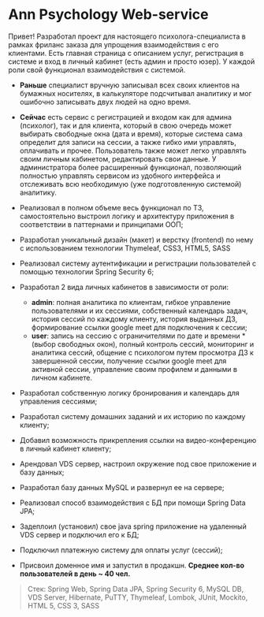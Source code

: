 

# Ann Psychology Web-service

Привет! Разработал проект для настоящего психолога-специалиста в рамках фриланс заказа для упрощения взаимодействия с его клиентами. Есть главная страница с описанием услуг, регистрация в системе и вход в личный кабинет (есть админ и просто юзер). У каждой роли свой функционал взаимодействия с системой.
- **Раньше** специалист вручную записывал всех своих клиентов на бумажных носителях, в калькуляторе подсчитывал аналитику и мог ошибочно записывать двух людей на одно время.
- **Сейчас** есть сервис с регистрацией и входом как для админа (психолог), так и для клиента, который в свою очередь может выбирать свободные окна (дата и время), которые система сама определит для записи на сессии, а также гибко ими управлять, оплачивать и прочее. Пользователь также может легко управлять своим личным кабинетом, редактировать свои данные. У администратора более расширенный функционал, позволяющий полностью управлять сервисом из удобного интерфейса и отслеживать всю необходимую (уже подготовленную системой) аналитику.

-   Реализовал в полном объеме весь функционал по ТЗ, самостоятельно выстроил логику и архитектуру приложения в соответствии в паттернами и принципами ООП;
-   Разработал уникальный дизайн (макет) и верстку (frontend) по нему с использованием технологии Thymeleaf, CSS3, HTML5, SASS
-   Реализовал систему аутентификации и регистрации пользователей с помощью технологии Spring Security 6;
-   Разработал 2 вида личных кабинетов в зависимости от роли:
    -   **admin**: полная аналитика по клиентам, гибкое управление пользователями и их сессиями, собственный календарь задач, история сессий по каждому клиенту, история выданных ДЗ, формирование ссылки google meet для подключения к сессии;
    -   **user**: запись на сессию с ограничителями по дате и времени *(выбор свободных окон), полный контроль сессий, мониторинг и аналитика сессий, общение с психологом путем просмотра ДЗ к завершенной сессии, получение ссылки google meet для активной сессии, управление своим профилем и данными в личном кабинете.
- Разработал собственную логику бронирования и календарь для управления сессиями;
- Разработал систему домашних заданий и их историю по каждому клиенту;
- Добавил возможность прикрепления ссылки на видео-конференцию в личный кабинет клиенту;
- Арендовал VDS сервер, настроил окружение под свое приложение и базу данных;  
- Разработал базу данных MySQL и развернул ее на сервере;
- Реализовал способ взаимодействия с БД при помощи Spring Data JPA;
- Задеплоил (установил) свое java spring приложение на удаленный VDS сервер и подключил его к БД;
-   Подключил платежную систему для оплаты услуг (сессий);
-   Присвоил доменное имя и запустил в продакшн. **Среднее кол-во пользователей в день ~ 40 чел.**

> Стек: Spring Web, Spring Data JPA, Spring Security 6, MySQL DB, VDS Server, Hibernate, PuTTY,  Thymeleaf, Lombok, JUnit, Mockito, HTML 5, CSS 3, SASS
